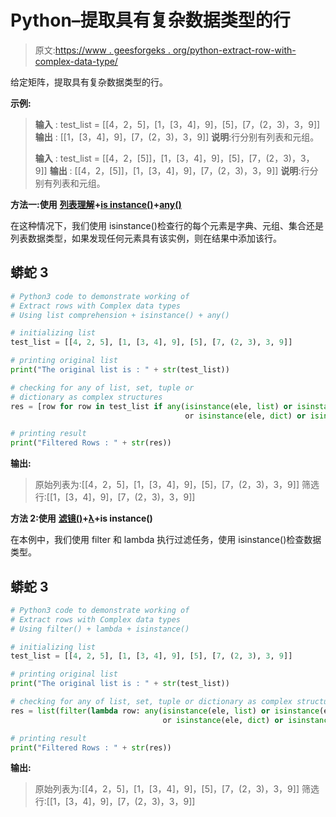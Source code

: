 # Python–提取具有复杂数据类型的行

> 原文:[https://www . geesforgeks . org/python-extract-row-with-complex-data-type/](https://www.geeksforgeeks.org/python-extract-rows-with-complex-data-types/)

给定矩阵，提取具有复杂数据类型的行。

**示例:**

> **输入** : test_list = [[4，2，5]，[1，[3，4]，9]，[5]，[7，(2，3)，3，9]]
> **输出** : [[1，[3，4]，9]，[7，(2，3)，3，9]]
> **说明**:行分别有列表和元组。
> 
> **输入** : test_list = [[4，2，[5]]，[1，[3，4]，9]，[5]，[7，(2，3)，3，9]]
> **输出** : [[4，2，[5]]，[1，[3，4]，9]，[7，(2，3)，3，9]]
> **说明**:行分别有列表和元组。

**方法一:使用** [**列表理解**](https://www.geeksforgeeks.org/python-list-comprehension-and-slicing/)**+**[**is instance()**](https://www.geeksforgeeks.org/python-isinstance-method/)**+**[**any()**](https://www.geeksforgeeks.org/any-all-in-python/)

在这种情况下，我们使用 isinstance()检查行的每个元素是字典、元组、集合还是列表数据类型，如果发现任何元素具有该实例，则在结果中添加该行。

## 蟒蛇 3

```py
# Python3 code to demonstrate working of
# Extract rows with Complex data types
# Using list comprehension + isinstance() + any()

# initializing list
test_list = [[4, 2, 5], [1, [3, 4], 9], [5], [7, (2, 3), 3, 9]]

# printing original list
print("The original list is : " + str(test_list))

# checking for any of list, set, tuple or
# dictionary as complex structures
res = [row for row in test_list if any(isinstance(ele, list) or isinstance(ele, tuple)
                                       or isinstance(ele, dict) or isinstance(ele, set) for ele in row)]

# printing result
print("Filtered Rows : " + str(res))
```

**输出:**

> 原始列表为:[[4，2，5]，[1，[3，4]，9]，[5]，[7，(2，3)，3，9]]
> 筛选行:[[1，[3，4]，9]，[7，(2，3)，3，9]]

**方法 2:使用** [**滤镜()**](https://www.geeksforgeeks.org/filter-in-python/)**+**[**λ**](https://www.geeksforgeeks.org/python-lambda/)**+is instance()**

在本例中，我们使用 filter 和 lambda 执行过滤任务，使用 isinstance()检查数据类型。

## 蟒蛇 3

```py
# Python3 code to demonstrate working of
# Extract rows with Complex data types
# Using filter() + lambda + isinstance()

# initializing list
test_list = [[4, 2, 5], [1, [3, 4], 9], [5], [7, (2, 3), 3, 9]]

# printing original list
print("The original list is : " + str(test_list))

# checking for any of list, set, tuple or dictionary as complex structures
res = list(filter(lambda row: any(isinstance(ele, list) or isinstance(ele, tuple)
                                  or isinstance(ele, dict) or isinstance(ele, set) for ele in row), test_list))

# printing result
print("Filtered Rows : " + str(res))
```

**输出:**

> 原始列表为:[[4，2，5]，[1，[3，4]，9]，[5]，[7，(2，3)，3，9]]
> 筛选行:[[1，[3，4]，9]，[7，(2，3)，3，9]]